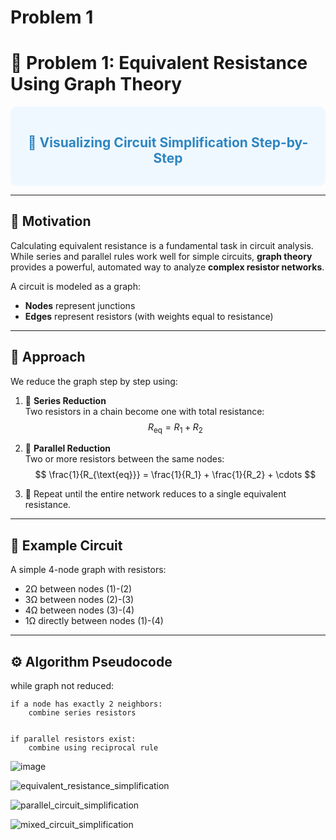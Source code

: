 # Problem 1

# 🔌 Problem 1: Equivalent Resistance Using Graph Theory

<div style="background-color: #f0f8ff; padding: 15px; border-radius: 10px;">
<h2 style="color: #2E86C1; text-align: center;">📐 Visualizing Circuit Simplification Step-by-Step</h2>
</div>

---

## 🎯 Motivation

Calculating equivalent resistance is a fundamental task in circuit analysis. While series and parallel rules work well for simple circuits, **graph theory** provides a powerful, automated way to analyze **complex resistor networks**.

A circuit is modeled as a graph:
- **Nodes** represent junctions
- **Edges** represent resistors (with weights equal to resistance)

---

## 🧠 Approach

We reduce the graph step by step using:

1. 🔗 **Series Reduction**  
   Two resistors in a chain become one with total resistance:  
   $$ R_{\text{eq}} = R_1 + R_2 $$

2. 🔁 **Parallel Reduction**  
   Two or more resistors between the same nodes:  
   $$ \frac{1}{R_{\text{eq}}} = \frac{1}{R_1} + \frac{1}{R_2} + \cdots $$

3. 🔄 Repeat until the entire network reduces to a single equivalent resistance.

---

## 🧮 Example Circuit

A simple 4-node graph with resistors:

- 2Ω between nodes (1)-(2)  
- 3Ω between nodes (2)-(3)  
- 4Ω between nodes (3)-(4)  
- 1Ω directly between nodes (1)-(4)

---

## ⚙️ Algorithm Pseudocode


while graph not reduced:

    if a node has exactly 2 neighbors:
        combine series resistors

        
    if parallel resistors exist:
        combine using reciprocal rule



![image](https://github.com/user-attachments/assets/8c04aa86-c735-4fb9-9845-98e4b956ff21)














![equivalent_resistance_simplification](https://github.com/user-attachments/assets/05640a37-df71-4f8e-9bd9-688e4d0ed97e)












![parallel_circuit_simplification](https://github.com/user-attachments/assets/86f3f4f3-d5ac-4d65-bd10-38c948b57ba3)










![mixed_circuit_simplification](https://github.com/user-attachments/assets/501c110c-8e7d-45bc-bc26-1442481637df)


